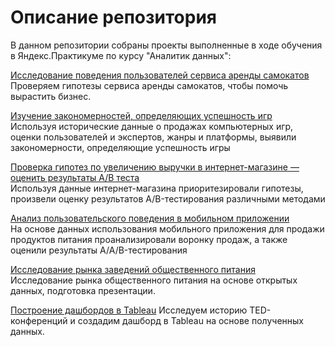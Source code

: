 # Описание репозитория
В данном репозитории собраны проекты выполненные в ходе обучения в Яндекс.Практикуме по курсу "Аналитик данных":

[Исследование поведения пользователей сервиса аренды самокатов](https://github.com/dvechkanova/training-projects/tree/main/Статистический%20анализ%20данных)  
Проверяем гипотезы сервиса аренды самокатов, чтобы помочь вырастить бизнес.

[Изучение закономерностей, определяющих успешность игр](https://github.com/dvechkanova/training-projects/tree/main/Сборный%20проект%201#изучение-закономерностей-определяющих-успешность-игр)  
Используя исторические данные о продажах компьютерных игр, оценки пользователей и экспертов, жанры и платформы, выявили закономерности, определяющие успешность игры

[Проверка гипотез по увеличению выручки в интернет-магазине — оценить результаты A/B теста](https://github.com/dvechkanova/training-projects/tree/main/Принятие%20решений%20в%20бизнесе)  
Используя данные интернет-магазина приоритезировали гипотезы, произвели оценку результатов A/B-тестирования различными методами

[Анализ пользовательского поведения в мобильном приложении](https://github.com/dvechkanova/training-projects/tree/main/Сборный%20проект%202)  
На основе данных использования мобильного приложения для продажи продуктов питания проанализировали воронку продаж, а также оценили результаты A/A/B-тестирования

[Исследование рынка заведений общественного питания](https://github.com/dvechkanova/training-projects/tree/main/Исследование%20рынка%20общественного%20питания)  
Исследование рынка общественного питания на основе открытых данных, подготовка презентации.

[Построение дашбордов в Tableau](https://github.com/dvechkanova/training-projects/tree/main/Построение%20дашбордов%20в%20Tableau)
Исследуем историю TED-конференций и создадим дашборд в Tableau на основе полученных данных.
